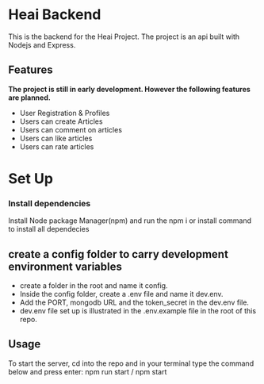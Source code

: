 # Heai Backend

This is the backend for the Heai Project. The project is an api built with Nodejs
and Express.

## Features

**The project is still in early development. However the following features are planned.**

- User Registration & Profiles
- Users can create Articles
- Users can comment on articles
- Users can like articles
- Users can rate articles


# Set Up

### Install dependencies
Install Node package Manager(npm) and run the npm i or install command to install all dependecies

## create a config folder to carry development environment variables
- create a folder in the root and name it config.
- Inside the config folder, create a .env file and name it dev.env.
- Add the PORT, mongodb URL and the token_secret in the dev.env file.
- dev.env file set up is illustrated in the .env.example file in the root of this repo. 

## Usage
To start the server, cd into the repo and in your terminal type the command below and press enter:
    npm run start / npm start
